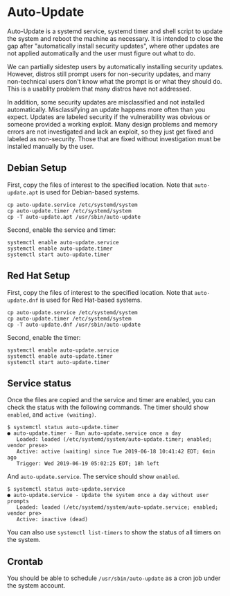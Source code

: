 # Auto-Update

Auto-Update is a systemd service, systemd timer and shell script to update the system and reboot the machine as necessary. It is intended to close the gap after "automatically install security updates", where other updates are not applied automatically and the user must figure out what to do.

We can partially sidestep users by automatically installing security updates. However, distros still prompt users for non-security updates, and many non-technical users don't know what the prompt is or what they should do. This is a usablity problem that many distros have not addressed.

In addition, some security updates are misclassified and not installed automatically. Misclassifying an update happens more often than you expect. Updates are labeled security if the vulnerability was obvious or someone provided a working exploit. Many design problems and memory errors are not investigated and lack an exploit, so they just get fixed and labeled as non-security. Those that are fixed without investigation must be installed manually by the user.

## Debian Setup

First, copy the files of interest to the specified location. Note that `auto-update.apt` is used for Debian-based systems.

```
cp auto-update.service /etc/systemd/system
cp auto-update.timer /etc/systemd/system
cp -T auto-update.apt /usr/sbin/auto-update
```

Second, enable the service and timer:

```
systemctl enable auto-update.service
systemctl enable auto-update.timer
systemctl start auto-update.timer
```

## Red Hat Setup

First, copy the files of interest to the specified location. Note that `auto-update.dnf` is used for Red Hat-based systems.

```
cp auto-update.service /etc/systemd/system
cp auto-update.timer /etc/systemd/system
cp -T auto-update.dnf /usr/sbin/auto-update
```

Second, enable the timer:

```
systemctl enable auto-update.service
systemctl enable auto-update.timer
systemctl start auto-update.timer
```

## Service status

Once the files are copied and the service and timer are enabled, you can check the status with the following commands. The timer should show `enabled`, and `active (waiting)`.

```
$ systemctl status auto-update.timer
● auto-update.timer - Run auto-update.service once a day
   Loaded: loaded (/etc/systemd/system/auto-update.timer; enabled; vendor prese>
   Active: active (waiting) since Tue 2019-06-18 10:41:42 EDT; 6min ago
   Trigger: Wed 2019-06-19 05:02:25 EDT; 18h left
```

And `auto-update.service`. The service should show `enabled`.

```
$ systemctl status auto-update.service
● auto-update.service - Update the system once a day without user prompts
   Loaded: loaded (/etc/systemd/system/auto-update.service; enabled; vendor pre>
   Active: inactive (dead)
```

You can also use `systemctl list-timers` to show the status of all timers on the system.

## Crontab

You should be able to schedule `/usr/sbin/auto-update` as a cron job under the system account.
